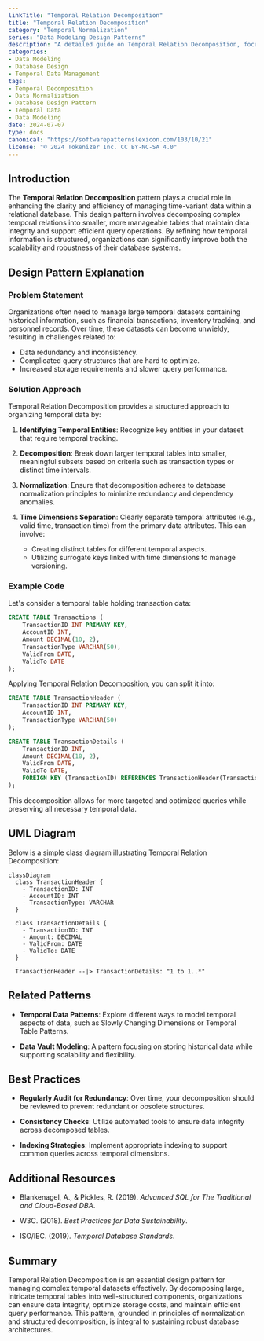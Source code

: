 ```yaml
---
linkTitle: "Temporal Relation Decomposition"
title: "Temporal Relation Decomposition"
category: "Temporal Normalization"
series: "Data Modeling Design Patterns"
description: "A detailed guide on Temporal Relation Decomposition, focusing on breaking down complex temporal relations into smaller, well-structured temporal tables to improve manageability and efficiency in query processing."
categories:
- Data Modeling
- Database Design
- Temporal Data Management
tags:
- Temporal Decomposition
- Data Normalization
- Database Design Pattern
- Temporal Data
- Data Modeling
date: 2024-07-07
type: docs
canonical: "https://softwarepatternslexicon.com/103/10/21"
license: "© 2024 Tokenizer Inc. CC BY-NC-SA 4.0"
---
```


## Introduction

The **Temporal Relation Decomposition** pattern plays a crucial role in enhancing the clarity and efficiency of managing time-variant data within a relational database. This design pattern involves decomposing complex temporal relations into smaller, more manageable tables that maintain data integrity and support efficient query operations. By refining how temporal information is structured, organizations can significantly improve both the scalability and robustness of their database systems.

## Design Pattern Explanation

### Problem Statement

Organizations often need to manage large temporal datasets containing historical information, such as financial transactions, inventory tracking, and personnel records. Over time, these datasets can become unwieldy, resulting in challenges related to:

- Data redundancy and inconsistency.
- Complicated query structures that are hard to optimize.
- Increased storage requirements and slower query performance.

### Solution Approach

Temporal Relation Decomposition provides a structured approach to organizing temporal data by:

1. **Identifying Temporal Entities**: Recognize key entities in your dataset that require temporal tracking.

2. **Decomposition**: Break down larger temporal tables into smaller, meaningful subsets based on criteria such as transaction types or distinct time intervals.

3. **Normalization**: Ensure that decomposition adheres to database normalization principles to minimize redundancy and dependency anomalies.

4. **Time Dimensions Separation**: Clearly separate temporal attributes (e.g., valid time, transaction time) from the primary data attributes. This can involve:

   - Creating distinct tables for different temporal aspects.
   - Utilizing surrogate keys linked with time dimensions to manage versioning.

### Example Code

Let's consider a temporal table holding transaction data:

```sql
CREATE TABLE Transactions (
    TransactionID INT PRIMARY KEY,
    AccountID INT,
    Amount DECIMAL(10, 2),
    TransactionType VARCHAR(50),
    ValidFrom DATE,
    ValidTo DATE
);
```

Applying Temporal Relation Decomposition, you can split it into:

```sql
CREATE TABLE TransactionHeader (
    TransactionID INT PRIMARY KEY,
    AccountID INT,
    TransactionType VARCHAR(50)
);

CREATE TABLE TransactionDetails (
    TransactionID INT,
    Amount DECIMAL(10, 2),
    ValidFrom DATE,
    ValidTo DATE,
    FOREIGN KEY (TransactionID) REFERENCES TransactionHeader(TransactionID)
);
```

This decomposition allows for more targeted and optimized queries while preserving all necessary temporal data.

## UML Diagram

Below is a simple class diagram illustrating Temporal Relation Decomposition:

```mermaid
classDiagram
  class TransactionHeader {
    - TransactionID: INT
    - AccountID: INT
    - TransactionType: VARCHAR
  }

  class TransactionDetails {
    - TransactionID: INT
    - Amount: DECIMAL
    - ValidFrom: DATE
    - ValidTo: DATE
  }

  TransactionHeader --|> TransactionDetails: "1 to 1..*"
```

## Related Patterns

- **Temporal Data Patterns**: Explore different ways to model temporal aspects of data, such as Slowly Changing Dimensions or Temporal Table Patterns.

- **Data Vault Modeling**: A pattern focusing on storing historical data while supporting scalability and flexibility.

## Best Practices

- **Regularly Audit for Redundancy**: Over time, your decomposition should be reviewed to prevent redundant or obsolete structures.
  
- **Consistency Checks**: Utilize automated tools to ensure data integrity across decomposed tables.

- **Indexing Strategies**: Implement appropriate indexing to support common queries across temporal dimensions.

## Additional Resources

- Blankenagel, A., & Pickles, R. (2019). *Advanced SQL for The Traditional and Cloud-Based DBA*.
  
- W3C. (2018). *Best Practices for Data Sustainability*.
  
- ISO/IEC. (2019). *Temporal Database Standards*.

## Summary

Temporal Relation Decomposition is an essential design pattern for managing complex temporal datasets effectively. By decomposing large, intricate temporal tables into well-structured components, organizations can ensure data integrity, optimize storage costs, and maintain efficient query performance. This pattern, grounded in principles of normalization and structured decomposition, is integral to sustaining robust database architectures.
